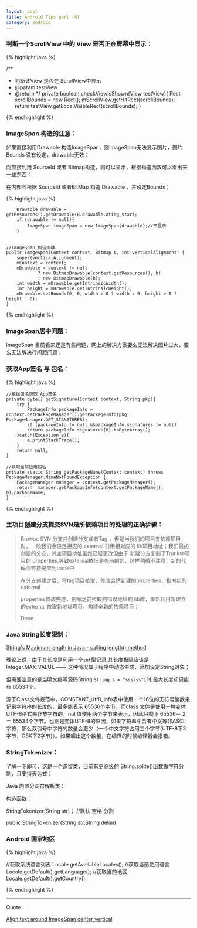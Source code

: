 ```yaml
---
layout: post
title: Android Tips part (4)
category: android
---
```


### 判断一个ScrollView 中的 View 是否正在屏幕中显示：

{% highlight java %}

/**
 * 判断该View 是否在 ScrollView中显示
 * @param testView
 * @return
 */
private boolean checkViewIsShown(View testView){
    Rect scrollBounds = new Rect();
    mScrollView.getHitRect(scrollBounds);
    return  testView.getLocalVisibleRect(scrollBounds);
}

{% endhighlight %}    


###  ImageSpan 构造的注意：

如果直接利用Drawable 构造ImageSpan，则ImageSpan无法显示图片，图片 Bounds 没有设定，drawable无效；

而直接利用 SourceId 或者 Bitmap构造，则可以显示，根据构造函数可以看出来一些东西：

在内部会根据 SourceId 或者BitMap 构造 Drawable ，并设定Bounds；

{% highlight java %}

        Drawable drawable = getResources().getDrawable(R.drawable.ating_star);
        if (drawable != null){
            ImageSpan imageSpan = new ImageSpan(drawable);//不显示
        }


    //ImageSpan 构造函数
    public ImageSpan(Context context, Bitmap b, int verticalAlignment) {
        super(verticalAlignment);
        mContext = context;
        mDrawable = context != null
                ? new BitmapDrawable(context.getResources(), b)
                : new BitmapDrawable(b);
        int width = mDrawable.getIntrinsicWidth();
        int height = mDrawable.getIntrinsicHeight();
        mDrawable.setBounds(0, 0, width > 0 ? width : 0, height > 0 ? height : 0); 
    }

{% endhighlight %}    

### ImageSpan居中问题：

ImageSpan 目前看来还是有些问题，网上的解决方案要么无法解决图片过大，要么无法解决行间距问题；



### 获取App签名 与 包名：


{% highlight java %}

    //根据包名获取 App签名
    private byte[] getSignature(Context context, String pkg){
        try {
            PackageInfo packageInfo = context.getPackageManager().getPackageInfo(pkg, PackageManager.GET_SIGNATURES);
            if (packageInfo != null &&packageInfo.signatures != null)
            return packageInfo.signatures[0].toByteArray();
        }catch(Exception e){
            e.printStackTrace();
        }
        return null;
    }

    //获取当前应用包名
    private static String getPackageName(Context context) throws PackageManager.NameNotFoundException {
        PackageManager manager = context.getPackageManager();
        return  manager.getPackageInfo(context.getPackageName(), 0).packageName;
    }

{% endhighlight %}  


###  主项目创建分支提交SVN是所依赖项目的处理的正确步骤：

> Browse SVN 分支并创建分支或者Tag ，但是当我们的项目有依赖项目时，一般我们会设定相应的 external 引用相对应的 lib项目地址；我们最初创建的分支，其主项目地址虽然已经更改但由于 新建分支复制了Trunk中项目的 properties,导致external依旧是先前的的，这样稍微不注意，新的代码会直接提交到trunk中
> 
> 在分支创建之后，将tag项目拉取，修改合适新建的properties，指向新的external
> 
>  properties修改完成，删除之前拉取的错误地址的 lib库，重新利用新建立的external 拉取新地址项目，构建全新的依赖项目；
>  
>  Done



###  Java String长度限制：

[String's Maximum length in Java - calling length() method](http://stackoverflow.com/questions/816142/strings-maximum-length-in-java-calling-length-method)

理论上说：由于其长度是利用一个`int`型记录,其长度极限应该是 Integer.MAX_VALUE —— 这种情况属于程序中动态生成，添加设定String对象；

但需要注意的是当明文编写源码String:`String s = "ssssss"1`时,最大长度却只能有 65534个。

源于Class文件规范中，CONSTANT\_Utf8\_info表中使用一个16位的无符号整数来记录字符串的长度的，最多能表示 65536个字节，而class 文件是使用一种变体UTF-8格式来存放字符的，null值使用两个字节来表示，因此只剩下 65536－ 2 ＝ 65534个字节。也正是变体UTF-8的原因，如果字符串中含有中文等非ASCII字符，那么双引号中字符的数量会更少（一个中文字符占用三个字节(UTF-8下3字节，GBK下2字节)）。如果超出这个数量，在编译的时候编译器会报错。


### StringTokenizer：

了解一下即可，这是一个遗留类，目前有更高级的 String.splite()函数做字符分割，且支持表达式；

Java 内置分词符解析类：

构造函数：

StringTokenizer(String str)； //默认 空格 分割

public StringTokenizer(String str,String delim)




### Android 国家地区

{% highlight java %}

//获取系统语言列表
Locale.getAvailableLocales(); 
//获取当前使用语言
Locale.getDefault().getLanguage();
//获取当前地区
Locale.getDefault().getCountry();


{% endhighlight %}  



---

Quote：

[Align text around ImageSpan center vertical](http://stackoverflow.com/questions/25628258/align-text-around-imagespan-center-vertical)